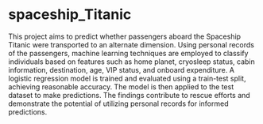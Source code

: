# spaceship_Titanic

This project aims to predict whether passengers aboard the Spaceship Titanic were transported to an alternate dimension. Using personal records of the passengers, machine learning techniques are employed to classify individuals based on features such as home planet, cryosleep status, cabin information, destination, age, VIP status, and onboard expenditure. A logistic regression model is trained and evaluated using a train-test split, achieving reasonable accuracy. The model is then applied to the test dataset to make predictions. The findings contribute to rescue efforts and demonstrate the potential of utilizing personal records for informed predictions.
